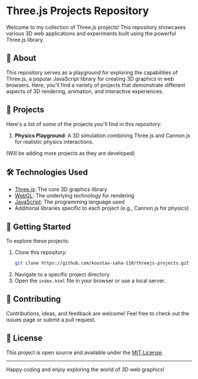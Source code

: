 # Three.js Projects Repository

Welcome to my collection of Three.js projects! This repository showcases various 3D web applications and experiments built using the powerful Three.js library.

## 🌟 About

This repository serves as a playground for exploring the capabilities of Three.js, a popular JavaScript library for creating 3D graphics in web browsers. Here, you'll find a variety of projects that demonstrate different aspects of 3D rendering, animation, and interactive experiences.

## 🚀 Projects

Here's a list of some of the projects you'll find in this repository:

1. **Physics Playground**: A 3D simulation combining Three.js and Cannon.js for realistic physics interactions.
   
(Will be adding more projects as they are developed)

## 🛠️ Technologies Used

- [Three.js](https://threejs.org/): The core 3D graphics library
- [WebGL](https://get.webgl.org/): The underlying technology for rendering
- [JavaScript](https://developer.mozilla.org/en-US/docs/Web/JavaScript): The programming language used
- Additional libraries specific to each project (e.g., Cannon.js for physics)

## 🏁 Getting Started

To explore these projects:

1. Clone this repository:
   ```bash
   git clone https://github.com/koustav-saha-110/threejs-projects.git
   ```
2. Navigate to a specific project directory.
3. Open the `index.html` file in your browser or use a local server.

## 🤝 Contributing

Contributions, ideas, and feedback are welcome! Feel free to check out the issues page or submit a pull request.

## 📄 License

This project is open source and available under the [MIT License](LICENSE).

---

Happy coding and enjoy exploring the world of 3D web graphics!
